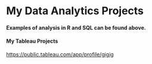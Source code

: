 # My Data Analytics Projects

#### Examples of analysis in R and SQL can be found above.


#### My Tableau Projects
https://public.tableau.com/app/profile/gigig

